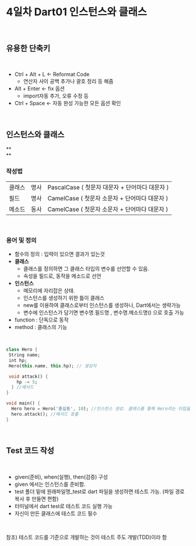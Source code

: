 # 4일차 Dart01 인스턴스와 클래스

<br>

## 유용한 단축키

<br>

- Ctrl + Alt + L ← Reformat Code
    - 연산자 사이 공백 추가나 괄호 정리 등 해줌
- Alt + Enter ← fix 옵션
    - import자동 추가, 오류 수정 등
- Ctrl + Space ← 자동 완성 가능한 모든 옵션 확인

<br>

## 인스턴스와 클래스

**<br>
**

### **작성법**

|     |     |     |
| --- | --- | --- |
| 클래스<br> | 명사  | PascalCase ( 첫문자 대문자 + 단어마다 대문자 )<br> |
| 필드  | 명사  | CamelCase ( 첫문자 소문자 + 단어마다 대문자 )<br> |
| 메소드 | 동사  | CamelCase ( 첫문자 소문자 + 단어마다 대문자 )<br> |

<br>

### 용어 및 정의

- 함수의 정의 : 입력이 있으면 결과가 있는것
- **클래스**
    - 클래스를 정의하면 그 클래스 타입의 변수를 선언할 수 있음.
    - 속성을 필드로, 동작을 메소드로 선언
- **인스턴스**
    - 메모리에 자리잡은 상태.
    - 인스턴스를 생성하기 위한 틀이 클래스
    - new를 이용하여 클래스로부터 인스턴스를 생성하나, Dart에서는 생략가능
    - 변수에 인스턴스가 담기면 변수명.필드명 , 변수명.메소드명() 으로 호출 가능
- function : 단독으로 동작
- method : 클래스의 기능

<br>

```dart
class Hero {
 String name;
 int hp;
 Hero(this.name, this.hp); // 생성자

 void attack() {
    hp -= 5;
  } //메서드
}

void main() {
  Hero hero = Hero('홍길동', 10); //인스턴스 생성. 클래스를 통해 Hero라는 타입을 만든것. new는 생략 가능
  hero.attack(); //메서드 호출
}
```

<br>

## Test 코드 작성

<br>

- given(준비), when(실행), then(검증) 구성
- given 에서는 인스턴스를 준비함.
- test 폴더 밑에 원래파일명\_test로 dart 파일을 생성하면 테스트 가능. (파일 경로 복사 후 만들면 편함)
- 터미널에서 dart test로 테스트 코드 실행 가능
- 자신이 만든 클래스에 테스트 코드 필수

<br>

참조) 테스트 코드를 기준으로 개발하는 것이 테스트 주도 개발(TDD)이라 함